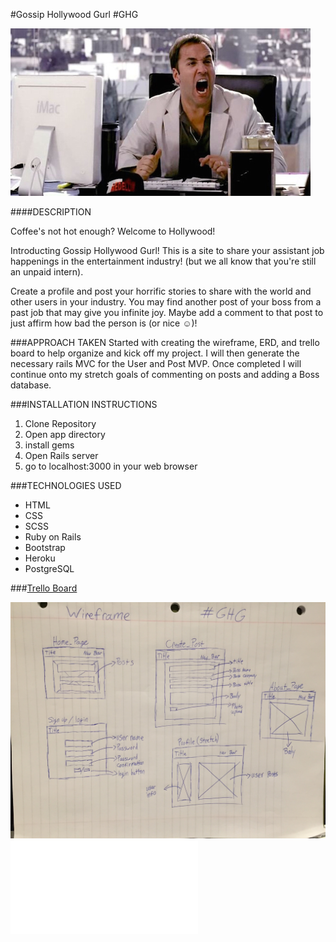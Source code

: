 #Gossip Hollywood Gurl #GHG

![Ari](./app/assets/images/README_images/ari.png)

####DESCRIPTION
 
Coffee's not hot enough? Welcome to Hollywood!

Introducting Gossip Hollywood Gurl! This is a site to share your assistant job happenings in the entertainment industry! (but we all know that you're still an unpaid intern). 

Create a profile and post your horrific stories to share with the world and other users in your industry. You may find another post of your boss from a past job that may give you infinite joy. Maybe add a comment to that post to just affirm how bad the person is (or nice ☺️)!

###APPROACH TAKEN
Started with creating the wireframe, ERD, and trello board to help organize and kick off my project. I will then generate the necessary rails MVC for the User and Post MVP. Once completed I will continue onto my stretch goals of commenting on posts and adding a Boss database.

###INSTALLATION INSTRUCTIONS
<ol>
<li>Clone Repository</li>
<li>Open app directory</li>
<li>install gems</li>
<li>Open Rails server</li>
<li>go to localhost:3000 in your web browser</li>
</ol>

###TECHNOLOGIES USED
<ul>
<li>HTML</li>
<li>CSS</li>
<li>SCSS</li>
<li>Ruby on Rails</li>
<li>Bootstrap</li>
<li>Heroku</li>
<li>PostgreSQL</li>
</ul>

###<a href="https://trello.com/b/X3rNmUG5/project-2-gossip-hollywood-gurl">Trello Board</a>

![WIREFRAME](./app/assets/images/README_images/wireframe.JPG)
![ERD](./app/assets/images/README_images/ERD.pdf)